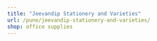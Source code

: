 ```yaml
---
title: "Jeevandip Stationery and Varieties"
url: /pune/jeevandip-stationery-and-varieties/
shop: office supplies
---
```

